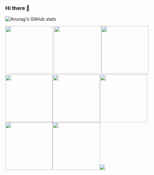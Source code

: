 ### Hi there 👋
![Anurag's GitHub stats](https://github-readme-stats.vercel.app/api?username=Marcosrique&show_icons=true&theme=transparent)
<!--
**marcosrique/marcosRique** is a ✨ _special_ ✨ repository because its `README.md` (this file) appears on your GitHub profile.

Here are some ideas to get you started:

- 🔭 Eu trabalho(voluntário) em uma ONG(matutino), ministrando cursos de Informática Básica. 
- 🌱 Atualmente estou cursando o Primeiro Semestre em SISTEMAS PARA INTERNET(EAD), na Faculdade Anhanguera Pitágoras. Cursando o Primeiro Semestre em DESENVOLVIMENTO DE SISTEMAS(presencial noturno), ETEC Heliópolis, São Paulo-SP. Cusrsando Front-End, SENAI/FORD-Enter(presencial vespertino), Escola Conde Vicento de Azevedo, Ipiranga, São Paulo-SP. Cdurso Excel Avançado, Fundação Bradesco(EAD-2020); Curso Full-stack, COD3R, professor Leonado(Plataforma Uydemi - EAD, 2023).
- 👯 Estou colaborar com projeto de mentoria pelo Youtube, tutoriais sobre TI.
- 🤔 Procurando estágio em TI remoto ou presencial(matutino).
- 📫 Whatsapp: (11) 91345-3497 
-->
<img height="150" src="https://cdn.jsdelivr.net/gh/devicons/devicon/icons/github/github-original-wordmark.svg" /> <img height="150" src="https://cdn.jsdelivr.net/gh/devicons/devicon/icons/git/git-original-wordmark.svg" /><img height="150" src="https://cdn.jsdelivr.net/gh/devicons/devicon/icons/gitlab/gitlab-original-wordmark.svg" /><img height="150" src="https://cdn.jsdelivr.net/gh/devicons/devicon/icons/html5/html5-original-wordmark.svg" /><img height="150" src="https://cdn.jsdelivr.net/gh/devicons/devicon/icons/css3/css3-original-wordmark.svg" /><img height="150" src="https://cdn.jsdelivr.net/gh/devicons/devicon/icons/javascript/javascript-original.svg" /><img height="150" src="https://cdn.jsdelivr.net/gh/devicons/devicon/icons/visualstudio/visualstudio-plain.svg" /><img height="150" src="https://cdn.jsdelivr.net/gh/devicons/devicon/icons/nodejs/nodejs-original-wordmark.svg" /><img  src="https://cdn.jsdelivr.net/gh/devicons/devicon/icons/mysql/mysql-original-wordmark.svg" />
